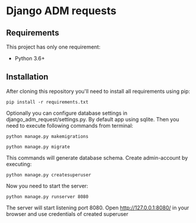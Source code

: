 # Django ADM requests
## Requirements
This project has only one requirement:
 - Python 3.6+
## Installation
After cloning this repository you'll need to install all requirements using pip:

`pip install -r requirements.txt`

Optionally you can configure database settings in django_adm_request/settings.py. By default app using sqlite.
Then you need to execute following commands from terminal:

`python manage.py makemigrations`

`python manage.py migrate`

This commands will generate database schema. 
Create admin-account by executing:

`python manage.py createsuperuser`

Now you need to start the server:

`python manage.py runserver 8080`

The server will start listening port 8080. 
Open http://127.0.0.1:8080/ in your browser and use credentials of created superuser